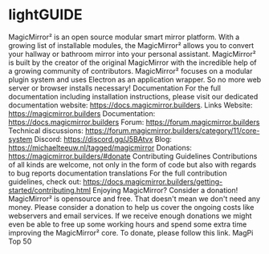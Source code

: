 # lightGUIDE
MagicMirror² is an open source modular smart mirror platform. With a growing list of installable modules, the MagicMirror² allows you to convert your hallway or bathroom mirror into your personal assistant. MagicMirror² is built by the creator of the original MagicMirror with the incredible help of a growing community of contributors.  MagicMirror² focuses on a modular plugin system and uses Electron as an application wrapper. So no more web server or browser installs necessary!  Documentation For the full documentation including installation instructions, please visit our dedicated documentation website: https://docs.magicmirror.builders.  Links Website: https://magicmirror.builders Documentation: https://docs.magicmirror.builders Forum: https://forum.magicmirror.builders Technical discussions: https://forum.magicmirror.builders/category/11/core-system Discord: https://discord.gg/J5BAtvx Blog: https://michaelteeuw.nl/tagged/magicmirror Donations: https://magicmirror.builders/#donate Contributing Guidelines Contributions of all kinds are welcome, not only in the form of code but also with regards to  bug reports documentation translations For the full contribution guidelines, check out: https://docs.magicmirror.builders/getting-started/contributing.html  Enjoying MagicMirror? Consider a donation! MagicMirror² is opensource and free. That doesn't mean we don't need any money.  Please consider a donation to help us cover the ongoing costs like webservers and email services. If we receive enough donations we might even be able to free up some working hours and spend some extra time improving the MagicMirror² core.  To donate, please follow this link.  MagPi Top 50
